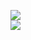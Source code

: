 [![](https://img.shields.io/badge/Made%20With-Github%20Spray-lightgrey.svg?style=for-the-badge&logo=github)](https://github.com/Annihil/github-spray#18950)  
[![](https://i.imgur.com/2DrTn0Z.gif)](https://github.com/Annihil/github-spray)
